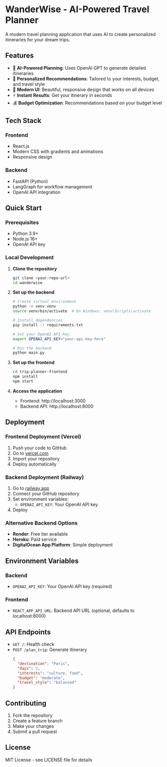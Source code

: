 # WanderWise - AI-Powered Travel Planner

A modern travel planning application that uses AI to create personalized itineraries for your dream trips.

## Features

- 🤖 **AI-Powered Planning**: Uses OpenAI GPT to generate detailed itineraries
- 🎯 **Personalized Recommendations**: Tailored to your interests, budget, and travel style
- 📱 **Modern UI**: Beautiful, responsive design that works on all devices
- ⚡ **Instant Results**: Get your itinerary in seconds
- 💰 **Budget Optimization**: Recommendations based on your budget level

## Tech Stack

### Frontend
- React.js
- Modern CSS with gradients and animations
- Responsive design

### Backend
- FastAPI (Python)
- LangGraph for workflow management
- OpenAI API integration

## Quick Start

### Prerequisites
- Python 3.9+
- Node.js 16+
- OpenAI API key

### Local Development

1. **Clone the repository**
   ```bash
   git clone <your-repo-url>
   cd wanderwise
   ```

2. **Set up the backend**
   ```bash
   # Create virtual environment
   python -m venv venv
   source venv/bin/activate  # On Windows: venv\Scripts\activate
   
   # Install dependencies
   pip install -r requirements.txt
   
   # Set your OpenAI API key
   export OPENAI_API_KEY="your-api-key-here"
   
   # Run the backend
   python main.py
   ```

3. **Set up the frontend**
   ```bash
   cd trip-planner-frontend
   npm install
   npm start
   ```

4. **Access the application**
   - Frontend: http://localhost:3000
   - Backend API: http://localhost:8000

## Deployment

### Frontend Deployment (Vercel)

1. Push your code to GitHub
2. Go to [vercel.com](https://vercel.com)
3. Import your repository
4. Deploy automatically

### Backend Deployment (Railway)

1. Go to [railway.app](https://railway.app)
2. Connect your GitHub repository
3. Set environment variables:
   - `OPENAI_API_KEY`: Your OpenAI API key
4. Deploy

### Alternative Backend Options

- **Render**: Free tier available
- **Heroku**: Paid service
- **DigitalOcean App Platform**: Simple deployment

## Environment Variables

### Backend
- `OPENAI_API_KEY`: Your OpenAI API key (required)

### Frontend
- `REACT_APP_API_URL`: Backend API URL (optional, defaults to localhost:8000)

## API Endpoints

- `GET /`: Health check
- `POST /plan_trip`: Generate itinerary
  ```json
  {
    "destination": "Paris",
    "days": 3,
    "interests": "culture, food",
    "budget": "moderate",
    "travel_style": "balanced"
  }
  ```

## Contributing

1. Fork the repository
2. Create a feature branch
3. Make your changes
4. Submit a pull request

## License

MIT License - see LICENSE file for details 